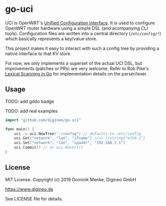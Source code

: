 # go-uci

UCI is OpenWRT's [Unified Configuration Interface][uci-git]. It is
used to configure OpenWRT router hardware using a simple DSL (and
acompanying CLI tools). Configuration files are written into a
central directory (`/etc/config/*`) which basically represents a
key/value store.

This project makes it easy to interact with such a config tree by
providing a native interface to that KV store.

For now, we only implements a superset of the actual UCI DSL, but
improvements (patches or PRs) are very welcome. Refer to Rob Pike's
[Lexical Scanning in Go][pike-lex] for implementation details on the
parser/lexer.

[uci-git]: https://git.openwrt.org/?p=project/uci.git;a=summary
[pike-lex]: https://talks.golang.org/2011/lex.slide

## Usage

TODO: add gddo badge

TODO: add real examples

```go
import "github.com/digineo/go-uci"

func main() {
	uci := uci.NewTree("./config") // defaults to /etc/config
	uci.Get("network", "lan", "ifname") //=> []string{"eth0.1"}
	uci.Set("network", "lan", "ipaddr", "192.168.7.1")
	uci.Commit() // or uci.Revert()
}
```

## License

MIT License. Copyright (c) 2019 Dominik Menke, Digineo GmbH

<https://www.digineo.de>

See LICENSE file for details.
